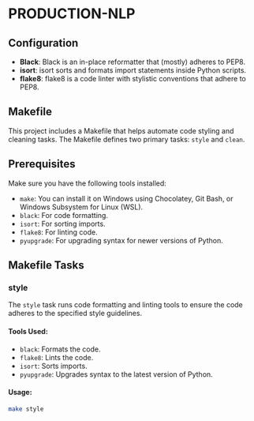 # PRODUCTION-NLP

## Configuration
- **Black**: Black is an in-place reformatter that (mostly) adheres to PEP8.
- **isort**: isort sorts and formats import statements inside Python scripts.
- **flake8**: flake8 is a code linter with stylistic conventions that adhere to PEP8.


## Makefile
This project includes a Makefile that helps automate code styling and cleaning tasks. The Makefile defines two primary tasks: `style` and `clean`.

## Prerequisites
Make sure you have the following tools installed:
- `make`: You can install it on Windows using Chocolatey, Git Bash, or Windows Subsystem for Linux (WSL).
- `black`: For code formatting.
- `isort`: For sorting imports.
- `flake8`: For linting code.
- `pyupgrade`: For upgrading syntax for newer versions of Python.

## Makefile Tasks

### style
The `style` task runs code formatting and linting tools to ensure the code adheres to the specified style guidelines.

#### Tools Used:
- `black`: Formats the code.
- `flake8`: Lints the code.
- `isort`: Sorts imports.
- `pyupgrade`: Upgrades syntax to the latest version of Python.

#### Usage:
```sh
make style


